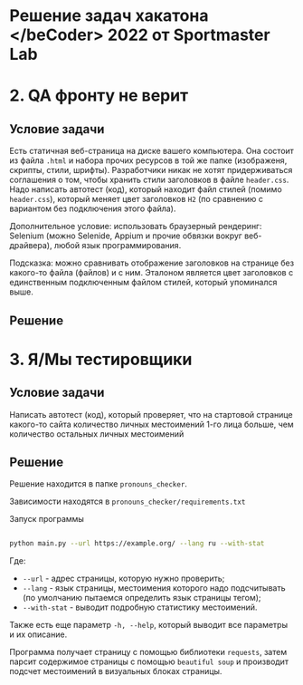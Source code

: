 # Решение задач хакатона <\/beCoder> 2022 от Sportmaster Lab

# 2. QA фронту не верит

## Условие задачи

Есть статичная веб-страница на диске вашего компьютера. Она состоит из файла `.html` и набора прочих ресурсов в той же папке (изображеня, скрипты, стили, шрифты). Разработчики никак не хотят придерживаться соглашения о том, чтобы хранить стили заголовков в файле `header.css`. Надо написать автотест (код), который находит файл стилей (помимо `header.css`), который меняет цвет заголовков `H2` (по сравнению с вариантом без подключения этого файла).

Дополнительное условие: использовать браузерный рендеринг: Selenium (можно Selenide, Appium и прочие обвязки вокруг веб-драйвера), любой язык программирования.

Подсказка: можно сравнивать отображение заголовков на странице без какого-то файла (файлов) и с ним. Эталоном является цвет заголовков с единственным подключенным файлом стилей, который упоминался выше.

## Решение


# 3. Я/Мы тестировщики

## Условие задачи

Написать автотест (код), который проверяет, что на стартовой странице какого-то сайта количество личных местоимений 1-го лица больше, чем количество остальных личных местоимений

## Решение

Решение находится в папке `pronouns_checker`. 

Зависимости находятся в `pronouns_checker/requirements.txt`

Запуск программы 

```bash

python main.py --url https://example.org/ --lang ru --with-stat

```

Где:

* `--url` - адрес страницы, которую нужно проверить;
* `--lang` - язык страницы, местоимения которого надо подсчитывать (по умолчанию пытаемся определить язык страницы тегом);
* `--with-stat` - выводит подробную статистику местоимений.

Также есть еще параметр `-h, --help`, который выводит все параметры и их описание.

Программа получает страницу с помощью библиотеки `requests`, затем парсит содержимое страницы с помощью `beautiful soup` и производит подсчет местоимений в визуальных блоках страницы.